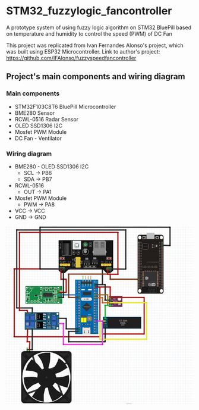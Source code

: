 # STM32_fuzzylogic_fancontroller
A prototype system of using fuzzy logic algorithm on STM32 BluePill based on temperature and humidity to control the speed (PWM) of DC Fan

This project was replicated from Ivan Fernandes Alonso's project, which was built using ESP32 Microcontroller. Link to author's project: https://github.com/IFAlonso/fuzzyspeedfancontroller
## Project's main components and wiring diagram
### Main components
* STM32F103C8T6 BluePill Microcontroller
* BME280 Sensor
* RCWL-0516 Radar Sensor
* OLED SSD1306 I2C
* Mosfet PWM Module
* DC Fan - Ventilator
### Wiring diagram
* BME280 - OLED SSD1306 I2C
  * SCL -> PB6
  * SDA -> PB7
* RCWL-0516
   * OUT -> PA1
* Mosfet PWM Module
    * PWM -> PA8
* VCC -> VCC
* GND -> GND

![image alt](https://github.com/nmcuong070823/STM32_fuzzylogic_fancontroller/blob/ab45b46b5cfee8fb5ab32bb0b2944a4ccd6c8c37/Wiring%20diagram.JPG)
